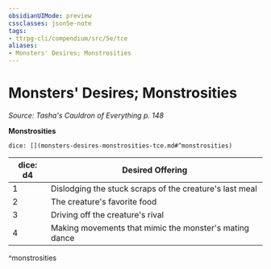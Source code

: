 ```yaml
---
obsidianUIMode: preview
cssclasses: json5e-note
tags:
- ttrpg-cli/compendium/src/5e/tce
aliases:
- Monsters' Desires; Monstrosities
---
```

# Monsters' Desires; Monstrosities
*Source: Tasha's Cauldron of Everything p. 148* 

**Monstrosities**

`dice: [](monsters-desires-monstrosities-tce.md#^monstrosities)`

| dice: d4 | Desired Offering |
|----------|------------------|
| 1 | Dislodging the stuck scraps of the creature's last meal |
| 2 | The creature's favorite food |
| 3 | Driving off the creature's rival |
| 4 | Making movements that mimic the monster's mating dance |
^monstrosities